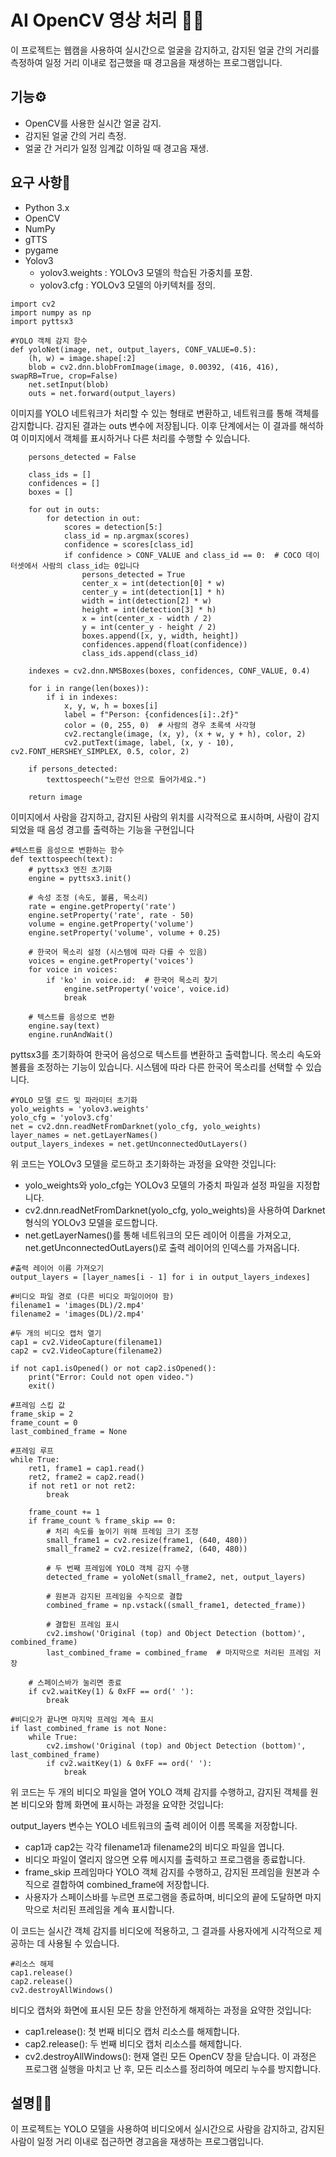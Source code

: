 # AI OpenCV 영상 처리 👨👩
이 프로젝트는 웹캠을 사용하여 실시간으로 얼굴을 감지하고, 감지된 얼굴 간의 거리를 측정하여 일정 거리 이내로 접근했을 때 경고음을 재생하는 프로그램입니다.

## 기능⚙️
+ OpenCV를 사용한 실시간 얼굴 감지.
+ 감지된 얼굴 간의 거리 측정.
+ 얼굴 간 거리가 일정 임계값 이하일 때 경고음 재생.
## 요구 사항🦾
+ Python 3.x
+ OpenCV
+ NumPy
+ gTTS
+ pygame
+ Yolov3
    * yolov3.weights : YOLOv3 모델의 학습된 가중치를 포함.
    * yolov3.cfg : YOLOv3 모델의 아키텍처를 정의.
```
import cv2
import numpy as np
import pyttsx3

#YOLO 객체 감지 함수
def yoloNet(image, net, output_layers, CONF_VALUE=0.5):
    (h, w) = image.shape[:2]
    blob = cv2.dnn.blobFromImage(image, 0.00392, (416, 416), swapRB=True, crop=False)
    net.setInput(blob)
    outs = net.forward(output_layers)
```
이미지를 YOLO 네트워크가 처리할 수 있는 형태로 변환하고, 네트워크를 통해 객체를 감지합니다. 감지된 결과는 outs 변수에 저장됩니다. 이후 단계에서는 이 결과를 해석하여 이미지에서 객체를 표시하거나 다른 처리를 수행할 수 있습니다.
```
    persons_detected = False

    class_ids = []
    confidences = []
    boxes = []

    for out in outs:
        for detection in out:
            scores = detection[5:]
            class_id = np.argmax(scores)
            confidence = scores[class_id]
            if confidence > CONF_VALUE and class_id == 0:  # COCO 데이터셋에서 사람의 class_id는 0입니다
                persons_detected = True
                center_x = int(detection[0] * w)
                center_y = int(detection[1] * h)
                width = int(detection[2] * w)
                height = int(detection[3] * h)
                x = int(center_x - width / 2)
                y = int(center_y - height / 2)
                boxes.append([x, y, width, height])
                confidences.append(float(confidence))
                class_ids.append(class_id)

    indexes = cv2.dnn.NMSBoxes(boxes, confidences, CONF_VALUE, 0.4)

    for i in range(len(boxes)):
        if i in indexes:
            x, y, w, h = boxes[i]
            label = f"Person: {confidences[i]:.2f}"
            color = (0, 255, 0)  # 사람의 경우 초록색 사각형
            cv2.rectangle(image, (x, y), (x + w, y + h), color, 2)
            cv2.putText(image, label, (x, y - 10), cv2.FONT_HERSHEY_SIMPLEX, 0.5, color, 2)

    if persons_detected:
        texttospeech("노란선 안으로 들어가세요.")

    return image
```
이미지에서 사람을 감지하고, 감지된 사람의 위치를 시각적으로 표시하며, 사람이 감지되었을 때 음성 경고를 출력하는 기능을 구현입니다
```
#텍스트를 음성으로 변환하는 함수
def texttospeech(text):
    # pyttsx3 엔진 초기화
    engine = pyttsx3.init()

    # 속성 조정 (속도, 볼륨, 목소리)
    rate = engine.getProperty('rate')
    engine.setProperty('rate', rate - 50)
    volume = engine.getProperty('volume')
    engine.setProperty('volume', volume + 0.25)

    # 한국어 목소리 설정 (시스템에 따라 다를 수 있음)
    voices = engine.getProperty('voices')
    for voice in voices:
        if 'ko' in voice.id:  # 한국어 목소리 찾기
            engine.setProperty('voice', voice.id)
            break

    # 텍스트를 음성으로 변환
    engine.say(text)
    engine.runAndWait()
```
 pyttsx3를 초기화하여 한국어 음성으로 텍스트를 변환하고 출력합니다. 목소리 속도와 볼륨을 조정하는 기능이 있습니다. 시스템에 따라 다른 한국어 목소리를 선택할 수 있습니다.
```
#YOLO 모델 로드 및 파라미터 초기화
yolo_weights = 'yolov3.weights'
yolo_cfg = 'yolov3.cfg'
net = cv2.dnn.readNetFromDarknet(yolo_cfg, yolo_weights)
layer_names = net.getLayerNames()
output_layers_indexes = net.getUnconnectedOutLayers()
```
위 코드는 YOLOv3 모델을 로드하고 초기화하는 과정을 요약한 것입니다:

+ yolo_weights와 yolo_cfg는 YOLOv3 모델의 가중치 파일과 설정 파일을 지정합니다.
+ cv2.dnn.readNetFromDarknet(yolo_cfg, yolo_weights)을 사용하여 Darknet 형식의 YOLOv3 모델을 로드합니다.
+ net.getLayerNames()를 통해 네트워크의 모든 레이어 이름을 가져오고, net.getUnconnectedOutLayers()로 출력 레이어의 인덱스를 가져옵니다.
```
#출력 레이어 이름 가져오기
output_layers = [layer_names[i - 1] for i in output_layers_indexes]

#비디오 파일 경로 (다른 비디오 파일이어야 함)
filename1 = 'images(DL)/2.mp4'
filename2 = 'images(DL)/2.mp4'

#두 개의 비디오 캡처 열기
cap1 = cv2.VideoCapture(filename1)
cap2 = cv2.VideoCapture(filename2)

if not cap1.isOpened() or not cap2.isOpened():
    print("Error: Could not open video.")
    exit()

#프레임 스킵 값
frame_skip = 2
frame_count = 0
last_combined_frame = None

#프레임 루프
while True:
    ret1, frame1 = cap1.read()
    ret2, frame2 = cap2.read()
    if not ret1 or not ret2:
        break

    frame_count += 1
    if frame_count % frame_skip == 0:
        # 처리 속도를 높이기 위해 프레임 크기 조정
        small_frame1 = cv2.resize(frame1, (640, 480))
        small_frame2 = cv2.resize(frame2, (640, 480))

        # 두 번째 프레임에 YOLO 객체 감지 수행
        detected_frame = yoloNet(small_frame2, net, output_layers)

        # 원본과 감지된 프레임을 수직으로 결합
        combined_frame = np.vstack((small_frame1, detected_frame))

        # 결합된 프레임 표시
        cv2.imshow('Original (top) and Object Detection (bottom)', combined_frame)
        last_combined_frame = combined_frame  # 마지막으로 처리된 프레임 저장

    # 스페이스바가 눌리면 종료
    if cv2.waitKey(1) & 0xFF == ord(' '):
        break

#비디오가 끝나면 마지막 프레임 계속 표시
if last_combined_frame is not None:
    while True:
        cv2.imshow('Original (top) and Object Detection (bottom)', last_combined_frame)
        if cv2.waitKey(1) & 0xFF == ord(' '):
            break
```
위 코드는 두 개의 비디오 파일을 열어 YOLO 객체 감지를 수행하고, 감지된 객체를 원본 비디오와 함께 화면에 표시하는 과정을 요약한 것입니다:

output_layers 변수는 YOLO 네트워크의 출력 레이어 이름 목록을 저장합니다.

+ cap1과 cap2는 각각 filename1과 filename2의 비디오 파일을 엽니다.
+ 비디오 파일이 열리지 않으면 오류 메시지를 출력하고 프로그램을 종료합니다.
+ frame_skip 프레임마다 YOLO 객체 감지를 수행하고, 감지된 프레임을 원본과 수직으로 결합하여 combined_frame에 저장합니다.
+ 사용자가 스페이스바를 누르면 프로그램을 종료하며, 비디오의 끝에 도달하면 마지막으로 처리된 프레임을 계속 표시합니다.

  
이 코드는 실시간 객체 감지를 비디오에 적용하고, 그 결과를 사용자에게 시각적으로 제공하는 데 사용될 수 있습니다.
```
#리소스 해제
cap1.release()
cap2.release()
cv2.destroyAllWindows()
```

비디오 캡처와 화면에 표시된 모든 창을 안전하게 해제하는 과정을 요약한 것입니다:

+ cap1.release(): 첫 번째 비디오 캡처 리소스를 해제합니다.
+ cap2.release(): 두 번째 비디오 캡처 리소스를 해제합니다.
+ cv2.destroyAllWindows(): 현재 열린 모든 OpenCV 창을 닫습니다.
이 과정은 프로그램 실행을 마치고 난 후, 모든 리소스를 정리하여 메모리 누수를 방지합니다.

## 설명🖐🏻
이 프로젝트는 YOLO 모델을 사용하여 비디오에서 실시간으로 사람을 감지하고, 감지된 사람이 일정 거리 이내로 접근하면 경고음을 재생하는 프로그램입니다.
